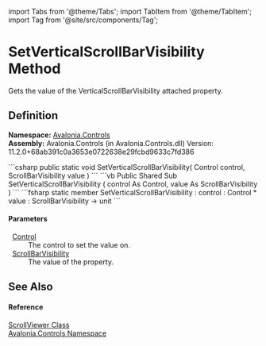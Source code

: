 import Tabs from '@theme/Tabs'; 
import TabItem from '@theme/TabItem'; 
import Tag from '@site/src/components/Tag'; 

# SetVerticalScrollBarVisibility Method


Gets the value of the VerticalScrollBarVisibility attached property.



## Definition
**Namespace:** <a href="N_Avalonia_Controls">Avalonia.Controls</a>  
**Assembly:** Avalonia.Controls (in Avalonia.Controls.dll) Version: 11.2.0+68ab391c0a3653e0722638e29fcbd9633c7fd386

<Tabs groupId="api-code-preview">
<TabItem value="csharp" label="C#">
```csharp
public static void SetVerticalScrollBarVisibility(
	Control control,
	ScrollBarVisibility value
)
```
</TabItem>
<TabItem value="vb" label="VB">
```vb
Public Shared Sub SetVerticalScrollBarVisibility ( 
	control As Control,
	value As ScrollBarVisibility
)
```
</TabItem>
<TabItem value="fsharp" label="F#">
```fsharp
static member SetVerticalScrollBarVisibility : 
        control : Control * 
        value : ScrollBarVisibility -> unit 
```
</TabItem>
</Tabs>



#### Parameters
<dl><dt>  <a href="T_Avalonia_Controls_Control">Control</a></dt><dd>The control to set the value on.</dd><dt>  <a href="T_Avalonia_Controls_Primitives_ScrollBarVisibility">ScrollBarVisibility</a></dt><dd>The value of the property.</dd></dl>

## See Also


#### Reference
<a href="T_Avalonia_Controls_ScrollViewer">ScrollViewer Class</a>  
<a href="N_Avalonia_Controls">Avalonia.Controls Namespace</a>  
